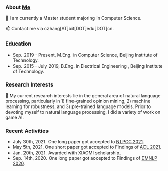 ### About [Me](https://genezc.github.io)

🌱 I am currently a Master student majoring in Computer Science.

📫 Contact me via czhang[AT]bit[DOT]edu[DOT]cn.

### Education

* Sep. 2019 - Present, M.Eng. in Computer Science, Beijing Institute of Technology.
* Sep. 2015 - July 2019, B.Eng. in Electrical Engineering , Beijing Institute of Technology.

### Research Interests

🔭 My current research interests lie in the general area of natural language processing, particularly in 1) fine-grained opinion mining, 2) machine learning for robustness, and 3) pre-trained language models. Prior to devoting myself to natural language processing, I did a variety of work on game AI.

### Recent Activities

* July 30th, 2021. One long paper got accepted to [NLPCC 2021](http://tcci.ccf.org.cn/conference/2021/).
* May 5th, 2021. One short paper got accepted to Findings of [ACL 2021](https://2021.aclweb.org/).
* Jan. 20th, 2021. Awarded with XIAOMI scholarship.
* Sep. 14th, 2020. One long paper got accepted to Findings of [EMNLP 2020](https://2020.emnlp.org/papers).
